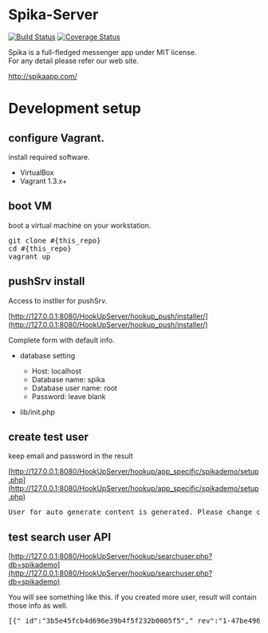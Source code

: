 Spika-Server
============

[![Build Status](https://api.travis-ci.org/kuzuha/Spika-Server.png?branch=master,develop)](https://travis-ci.org/kuzuha/Spika-Server)
[![Coverage Status](https://coveralls.io/repos/kuzuha/Spika-Server/badge.png?branch=develop)](https://coveralls.io/r/kuzuha/Spika-Server?branch=develop)

Spika is a full-fledged messenger app under MIT license.  
For any detail please refer our web site.

http://spikaapp.com/

# Development setup


## configure Vagrant.

install required software.

- VirtualBox
- Vagrant 1.3.x+



## boot VM

boot a virtual machine on your workstation.

<pre>
git clone #{this_repo}
cd #{this_repo}
vagrant up
</pre>

## pushSrv install

Access to instller for pushSrv.

[http://127.0.0.1:8080/HookUpServer/hookup_push/installer/](http://127.0.0.1:8080/HookUpServer/hookup_push/installer/)

Complete form with default info.

- database setting
	- Host: localhost
	- Database name: spika
	- Database user name: root
	- Password: leave blank 

- lib/init.php

## create test user

keep email and password in the result

[http://127.0.0.1:8080/HookUpServer/hookup/app_specific/spikademo/setup.php](http://127.0.0.1:8080/HookUpServer/hookup/app_specific/spikademo/setup.php)

<pre>
User for auto generate content is generated. Please change createUserHander.php with this information. AP_USER = '9rVooVDi@clover-studio.com' AP_PASS = 'HNg543QC' Failed to login.
</pre>

## test search user API

[http://127.0.0.1:8080/HookUpServer/hookup/searchuser.php?db=spikademo](http://127.0.0.1:8080/HookUpServer/hookup/searchuser.php?db=spikademo)

You will see something like this. if you created more user, result will contain those info as well.

<pre>
[{"_id":"3b5e45fcb4d696e39b4f5f232b0005f5","_rev":"1-47be4969ba99ad00edc6a97f873f1c49","about":"Auto pilot user","favorite_groups":[],"type":"user","contacts":[],"email":"9rVooVDi@clover-studio.com","online_status":"online","birthday":1377554400,"token_timestamp":1378467097,"max_favorite_count":10,"gender":"female","name":"Create User Test","avatar_file_id":"","max_contact_count":20,"avatar_thumb_file_id":""},{"_id":"3b5e45fcb4d696e39b4f5f232b002410","_rev":"1-f88c32f2638a50869437afe93e1fe721","about":"Auto pilot user","favorite_groups":[],"type":"user","contacts":[],"email":"sAZKdA1t@clover-studio.com","online_status":"online","birthday":1377554400,"token_timestamp":1378467097,"max_favorite_count":10,"gender":"female","name":"Create User Test","avatar_file_id":"","max_contact_count":20,"avatar_thumb_file_id":""},{"_id":"3b5e45fcb4d696e39b4f5f232b002da2","_rev":"1-8552fc69e5182b96cf17f96171efd239","about":"Auto pilot user","favorite_groups":[],"type":"user","contacts":[],"email":"WA1h51fv@clover-studio.com","online_status":"online","birthday":1377554400,"token_timestamp":1378467097,"max_favorite_count":10,"gender":"female","name":"Create User Test","avatar_file_id":"","max_contact_count":20,"avatar_thumb_file_id":""}]
</pre>
